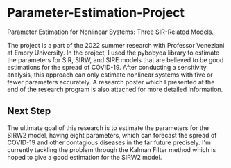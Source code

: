 # Parameter-Estimation-Project
Parameter Estimation for Nonlinear Systems: Three SIR-Related Models.


The project is a part of the 2022 summer research with Professor Veneziani at Emory University. In the project, I used the pybobyqa library to estimate the parameters for SIR, SIRW, and SIRE models that are believed to be good estimations for the spread of COVID-19. After conducting a sensitivity analysis, this approach can only estimate nonlinear systems with five or fewer parameters accurately. A research poster which I presented at the end of the research program is also attached for more detailed information.
## Next Step
The ultimate goal of this research is to estimate the parameters for the SIRW2 model, having eight parameters, which can forecast the spread of COVID-19 and other contagious diseases in the far future precisely. I'm currently tackling the problem through the Kalman Filter method which is hoped to give a good estimation for the SIRW2 model.  
